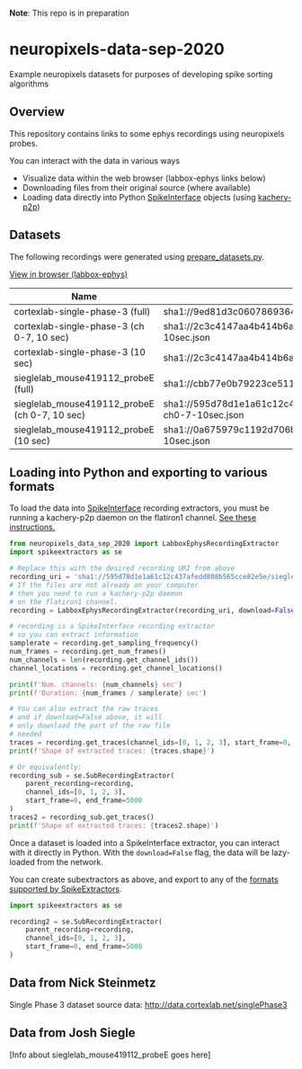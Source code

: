 **Note**: This repo is in preparation

# neuropixels-data-sep-2020
Example neuropixels datasets for purposes of developing spike sorting algorithms

## Overview

This repository contains links to some ephys recordings using neuropixels probes.

You can interact with the data in various ways

* Visualize data within the web browser (labbox-ephys links below)
* Downloading files from their original source (where available)
* Loading data directly into Python [SpikeInterface](https://github.com/SpikeInterface) objects (using [kachery-p2p](https://github.com/flatironinstitute/kachery-p2p))

## Datasets

The following recordings were generated using [prepare_datasets.py](./scripts/prepare_datasets/prepare_datasets.py).

<!-- prepare_recording.py -->
[View in browser (labbox-ephys)](http://a9b927286911d4338ab905d0eabba09d-949726054.us-east-2.elb.amazonaws.com:8081/default?sha1://5782e19577ef66994d5ebffddf92ac00d41a8bae/feed.json)

| Name  | Recording object |
|------ | ---------------- |
| cortexlab-single-phase-3 (full) | sha1://9ed81d3c060786936433103ac114723f8f3bdf60/cortexlab-single-phase-3.json
| cortexlab-single-phase-3 (ch 0-7, 10 sec) | sha1://2c3c4147aa4b414b6abfeced463aace389f128c2/cortexlab-single-phase-3-ch0-7-10sec.json
| cortexlab-single-phase-3 (10 sec) | sha1://2c3c4147aa4b414b6abfeced463aace389f128c2/cortexlab-single-phase-3-10sec.json
| sieglelab_mouse419112_probeE (full) | sha1://cbb77e0b79223ce5117bd36d7a7ea98ca0cd6454/sieglelab_mouse419112_probeE.json
| sieglelab_mouse419112_probeE (ch 0-7, 10 sec) | sha1://595d78d1e1a61c12c437afedd808b565cce82e5e/sieglelab_mouse419112_probeE-ch0-7-10sec.json
| sieglelab_mouse419112_probeE (10 sec) | sha1://0a675979c1192d706b79035819da111c783ff018/sieglelab_mouse419112_probeE-10sec.json
<!--  -->

## Loading into Python and exporting to various formats

To load the data into [SpikeInterface](https://github.com/SpikeInterface) recording extractors, you must be running a kachery-p2p daemon on the flatiron1 channel. [See these instructions.](https://github.com/flatironinstitute/kachery-p2p)

```python
from neuropixels_data_sep_2020 import LabboxEphysRecordingExtractor
import spikeextractors as se

# Replace this with the desired recording URI from above
recording_uri = 'sha1://595d78d1e1a61c12c437afedd808b565cce82e5e/sieglelab_mouse419112_probeE-ch0-7-10sec.json'
# If the files are not already on your computer
# then you need to run a kachery-p2p daemon
# on the flatiron1 channel.
recording = LabboxEphysRecordingExtractor(recording_uri, download=False)

# recording is a SpikeInterface recording extractor
# so you can extract information
samplerate = recording.get_sampling_frequency()
num_frames = recording.get_num_frames()
num_channels = len(recording.get_channel_ids())
channel_locations = recording.get_channel_locations()

print(f'Num. channels: {num_channels} sec')
print(f'Duration: {num_frames / samplerate} sec')

# You can also extract the raw traces
# and if download=False above, it will
# only download the part of the raw file
# needed
traces = recording.get_traces(channel_ids=[0, 1, 2, 3], start_frame=0, end_frame=5000)
print(f'Shape of extracted traces: {traces.shape}')

# Or equivalently:
recording_sub = se.SubRecordingExtractor(
    parent_recording=recording,
    channel_ids=[0, 1, 2, 3],
    start_frame=0, end_frame=5000
)
traces2 = recording_sub.get_traces()
print(f'Shape of extracted traces: {traces2.shape}')
```

Once a dataset is loaded into a SpikeInterface extractor, you can
interact with it directly in Python. With the `download=False` flag,
the data will be lazy-loaded from the network.

You can create subextractors as above, and export to any of the
[formats supported by SpikeExtractors](https://github.com/SpikeInterface/spikeextractors/tree/master/spikeextractors/extractors).

```python
import spikeextractors as se

recording2 = se.SubRecordingExtractor(
    parent_recording=recording,
    channel_ids=[0, 1, 2, 3],
    start_frame=0, end_frame=5000
)
```

## Data from Nick Steinmetz

Single Phase 3 dataset source data: http://data.cortexlab.net/singlePhase3

<!-- Source data kachery URI: `sha1dir://d40edb4e52ad5abef2c1689f7b04164fbf65271b.cortexlab-single-phase-3` -->

## Data from Josh Siegle

[Info about sieglelab_mouse419112_probeE goes here]

<!-- * mouse419112_probeE
    - curated_unit_times.npy: sha1://57029ae68643881f5d4015397be87ba0d4815b52/curated_unit_times.npy
    - curated_unit_IDs.npy: sha1://61762d8f0bdac57db64ceec1636e0009af0f02ef/curated_unit_IDs.npy?manifest=371f609a04189947e45ea8f29e60b0fd2edb1a69
    - curated_unit_channels.npy: sha1://8b3a98b9d45c1c62eb4402245800e278873bd8e5/curated_unit_channels.npy
    - continuous.dat: sha1://39ae3fcccd3803170dd97fc9a8799e7169214419/continuous.dat?manifest=31942d7d97ff3a46fa1dbca72d8dc048bd65d5ce

* mouse415148_probeE
    - curated_unit_times.npy: sha1://4c717829e3ce6530349a38bd5f72fac216916276/curated_unit_times.npy -->

